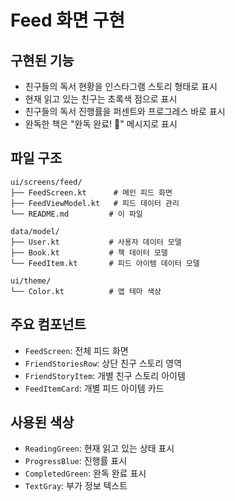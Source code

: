 # Feed 화면 구현

## 구현된 기능
- 친구들의 독서 현황을 인스타그램 스토리 형태로 표시
- 현재 읽고 있는 친구는 초록색 점으로 표시
- 친구들의 독서 진행률을 퍼센트와 프로그레스 바로 표시
- 완독한 책은 "완독 완료! 🎉" 메시지로 표시

## 파일 구조
```
ui/screens/feed/
├── FeedScreen.kt      # 메인 피드 화면
├── FeedViewModel.kt   # 피드 데이터 관리
└── README.md         # 이 파일

data/model/
├── User.kt           # 사용자 데이터 모델
├── Book.kt           # 책 데이터 모델
└── FeedItem.kt       # 피드 아이템 데이터 모델

ui/theme/
└── Color.kt          # 앱 테마 색상
```

## 주요 컴포넌트
- `FeedScreen`: 전체 피드 화면
- `FriendStoriesRow`: 상단 친구 스토리 영역
- `FriendStoryItem`: 개별 친구 스토리 아이템
- `FeedItemCard`: 개별 피드 아이템 카드

## 사용된 색상
- `ReadingGreen`: 현재 읽고 있는 상태 표시
- `ProgressBlue`: 진행률 표시
- `CompletedGreen`: 완독 완료 표시
- `TextGray`: 부가 정보 텍스트
